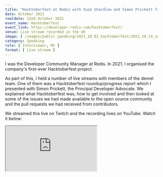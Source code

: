```yaml
---
title: "Hacktoberfest at Redis with Suze Shardlow and Simon Prickett from the Devrel Team"
date: October 2021
realdate: 22nd October 2021
event_name: Hacktoberfest
event_link: https://developer.redis.com/hacktoberfest/
venue: Live stream recorded in the UK
image: [ /images/public_speaking/2021_10_01_hacktoberfest/2021_10_14_suze_simon_hacktoberfest_roundup/hacktoberfest_roundup.jpg ]
category: Speaking
role: [ Interviewer, MC ]
format: [ Live stream ]
---
```


I was the Developer Community Manager at Redis.  In 2021, I organised the company's first-ever Hacktoberfest project.

As part of this, I held a number of live streams with members of the devrel team.  One of them was a Hacktoberfest roundup/progress report which I presented with Simon Prickett, the Principal Developer Advocate.  We explained what Hacktoberfest was, how to get involved and then looked at some of the issues we had made available to the open source community and the pull requests we had received from contributors.

We streamed this live on Twitch and the recording lives on YouTube.  Watch it below:

<div class="embed-responsive embed-responsive-16by9">
  <iframe class="embed-responsive-item" src="https://www.youtube.com/embed/g9xt4p_-3AU" allowfullscreen></iframe>
</div><br/>
